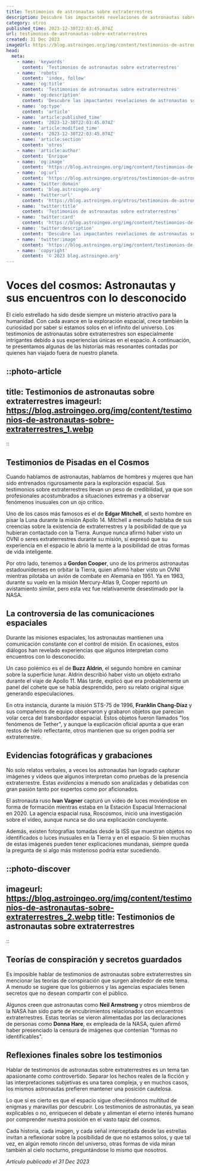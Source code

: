 ```yaml
---
title: Testimonios de astronautas sobre extraterrestres
description: Descubre las impactantes revelaciones de astronautas sobre encuentros con extraterrestres en el espacio. ¡Sus testimonios te dejarán asombrado!
category: otros
published_time: 2023-12-30T22:03:45.074Z
url: testimonios-de-astronautas-sobre-extraterrestres
created: 31 Dec 2023
imageUrl: https://blog.astroingeo.org/img/content/testimonios-de-astronautas-sobre-extraterrestres_1.webp
head:
  meta:
    - name: 'keywords'
      content: 'Testimonios de astronautas sobre extraterrestres'
    - name: 'robots'
      content: 'index, follow'
    - name: 'og:title'
      content: 'Testimonios de astronautas sobre extraterrestres'
    - name: 'og:description'
      content: 'Descubre las impactantes revelaciones de astronautas sobre encuentros con extraterrestres en el espacio. ¡Sus testimonios te dejarán asombrado!'
    - name: 'og:type'
      content: 'article'
    - name: 'article:published_time'
      content: '2023-12-30T22:03:45.074Z'
    - name: 'article:modified_time'
      content: '2023-12-30T22:03:45.074Z'
    - name: 'article:section'
      content: 'otros'
    - name: 'article:author'
      content: 'Enrique'
    - name: 'og:image'
      content: 'https://blog.astroingeo.org/img/content/testimonios-de-astronautas-sobre-extraterrestres_1.webp'
    - name: 'og:url'
      content: 'https://blog.astroingeo.org/otros/testimonios-de-astronautas-sobre-extraterrestres'
    - name: 'twitter:domain'
      content: 'blog.astroingeo.org'
    - name: 'twitter:url'
      content: 'https://blog.astroingeo.org/otros/testimonios-de-astronautas-sobre-extraterrestres'
    - name: 'twitter:title'
      content: 'Testimonios de astronautas sobre extraterrestres'
    - name: 'twitter:card'
      content: 'https://blog.astroingeo.org/img/content/testimonios-de-astronautas-sobre-extraterrestres_1.webp'
    - name: 'twitter:description'
      content: 'Descubre las impactantes revelaciones de astronautas sobre encuentros con extraterrestres en el espacio. ¡Sus testimonios te dejarán asombrado!'
    - name: 'twitter:image'
      content: 'https://blog.astroingeo.org/img/content/testimonios-de-astronautas-sobre-extraterrestres_1.webp'
    - name: 'copyright'
      content: '© 2023 blog.astroingeo.org'
---
```

# Voces del cosmos: Astronautas y sus encuentros con lo desconocido

El cielo estrellado ha sido desde siempre un misterio atractivo para la humanidad. Con cada avance en la exploración espacial, crece también la curiosidad por saber si estamos solos en el infinito del universo. Los testimonios de astronautas sobre extraterrestres son especialmente intrigantes debido a sus experiencias únicas en el espacio. A continuación, te presentamos algunas de las historias más resonantes contadas por quienes han viajado fuera de nuestro planeta.

::photo-article
---
title: Testimonios de astronautas sobre extraterrestres
imageurl: https://blog.astroingeo.org/img/content/testimonios-de-astronautas-sobre-extraterrestres_1.webp
---
::

## Testimonios de Pisadas en el Cosmos

Cuando hablamos de astronautas, hablamos de hombres y mujeres que han sido entrenados rigurosamente para la exploración espacial. Sus testimonios sobre extraterrestres llevan un peso de credibilidad, ya que son profesionales acostumbrados a situaciones extremas y a observar fenómenos inusuales con un ojo crítico.

Uno de los casos más famosos es el de **Edgar Mitchell**, el sexto hombre en pisar la Luna durante la misión Apollo 14. Mitchell a menudo hablaba de sus creencias sobre la existencia de extraterrestres y la posibilidad de que ya hubieran contactado con la Tierra. Aunque nunca afirmó haber visto un OVNI o seres extraterrestres durante su misión, sí expresó que su experiencia en el espacio le abrió la mente a la posibilidad de otras formas de vida inteligente.

Por otro lado, tenemos a **Gordon Cooper**, uno de los primeros astronautas estadounidenses en orbitar la Tierra, quien afirmó haber visto un OVNI mientras pilotaba un avión de combate en Alemania en 1951. Ya en 1963, durante su vuelo en la misión Mercury-Atlas 9, Cooper reportó un avistamiento similar, pero esta vez fue relativamente desestimado por la NASA.

## La controversia de las comunicaciones espaciales

Durante las misiones espaciales, los astronautas mantienen una comunicación constante con el control de misión. En ocasiones, estos diálogos han revelado experiencias que algunos interpretan como encuentros con lo desconocido.

Un caso polémico es el de **Buzz Aldrin**, el segundo hombre en caminar sobre la superficie lunar. Aldrin describió haber visto un objeto extraño durante el viaje de Apollo 11. Más tarde, explicó que era probablemente un panel del cohete que se había desprendido, pero su relato original sigue generando especulaciones.

En otra instancia, durante la misión STS-75 de 1996, **Franklin Chang-Díaz** y sus compañeros de equipo observaron y grabaron objetos que parecían volar cerca del transbordador espacial. Estos objetos fueron llamados "los fenómenos de Tether", y aunque la explicación oficial apunta a que eran restos de hielo reflectante, otros mantienen que su origen podría ser extraterrestre.

## Evidencias fotográficas y grabaciones

No solo relatos verbales, a veces los astronautas han logrado capturar imágenes y videos que algunos interpretan como pruebas de la presencia extraterrestre. Estas *evidencias* a menudo son analizadas y debatidas con gran pasión tanto por expertos como por aficionados.

El astronauta ruso **Ivan Vagner** capturó un video de luces moviéndose en forma de formación mientras estaba en la Estación Espacial Internacional en 2020. La agencia espacial rusa, Roscosmos, inició una investigación sobre el video, aunque nunca se dio una explicación concluyente.

Además, existen fotografías tomadas desde la ISS que muestran objetos no identificados o luces inusuales en la Tierra y en el espacio. Si bien muchas de estas imágenes pueden tener explicaciones mundanas, siempre queda la pregunta de si algo más misterioso podría estar sucediendo.


::photo-discover
---
imageurl: https://blog.astroingeo.org/img/content/testimonios-de-astronautas-sobre-extraterrestres_2.webp
title: Testimonios de astronautas sobre extraterrestres
---
::

## Teorías de conspiración y secretos guardados

Es imposible hablar de testimonios de astronautas sobre extraterrestres sin mencionar las teorías de conspiración que surgen alrededor de este tema. A menudo se sugiere que los gobiernos y las agencias espaciales tienen secretos que no desean compartir con el público. 

Algunos creen que astronautas como **Neil Armstrong** y otros miembros de la NASA han sido parte de encubrimientos relacionados con encuentros extraterrestres. Estas teorías se vieron alimentadas por las declaraciones de personas como **Donna Hare**, ex empleada de la NASA, quien afirmó haber presenciado la censura de imágenes que contenían "formas no identificables".

## Reflexiones finales sobre los testimonios

Hablar de testimonios de astronautas sobre extraterrestres es un tema tan apasionante como controvertido. Separar los hechos reales de la ficción y las interpretaciones subjetivas es una tarea compleja, y en muchos casos, los mismos astronautas prefieren mantener una posición cautelosa.

Lo que sí es cierto es que el espacio sigue ofreciéndonos multitud de enigmas y maravillas por descubrir. Los testimonios de astronautas, ya sean explicables o no, enriquecen el debate y alimentan el eterno interés humano por comprender nuestra posición en el vasto tapiz del cosmos.

Cada historia, cada imagen, y cada señal interceptada desde las estrellas invitan a reflexionar sobre la posibilidad de que no estamos solos, y que tal vez, en algún remoto rincón del universo, otras formas de vida miran también al cielo nocturno, preguntándose lo mismo que nosotros.

_Artículo publicado el 31 Dec 2023_